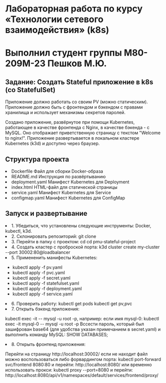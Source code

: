 # Лабораторная работа по курсу «Технологии сетевого взаимодействия» (k8s)

# Выполнил студент группы М80-209М-23 Пешков М.Ю.

<h2>Задание: Создать Stateful приложение в k8s (со StatefulSet)</h2>
<p>Приложение должно работать со своим PV (можно статическим). Приложение должно быть с фронтендом и бэкендом с правами хранилища и использует механизмы секретов паролей.</p>

<p>Создано приложение, развёрнутое при помощи Kubernetes, работающее в качестве фронтенда с Nginx, в качестве бэкенда - с MySQL. Оно отображает приветственную страницу с текстом "Welcome to nginx!". Приложение развертывается в локальном кластере Kubernetes (k3d) и доступно через браузер.</p>


<h2>Структура проекта</h2>
    <li>Dockerfile Файл для сборки Docker-образа</li>
    <li>README.md Инструкция по развёртыванию</li>
    <li>deployment.yaml Манифест Kubernetes для Deployment</li>
    <li>index.html HTML-файл для статической страницы</li>
    <li>service.yaml  Манифест Kubernetes для Service</li>
    <li>configmap.yaml Манифест Kubernetes для ConfigMap</li>


<h2>Запуск и развертывание</h2>
    <li>1. Убедиться, что установлены следующие инструменты: Docker, kubectl, k3d.</li>
    <li>2. Склонировать репозиторий: git clone <URL-репозитория></li>
    <li>3. Перейти в папку с проектом: cd  cd pmu-stateful-project</li>
    <li>4. Создать кластер с проброской порта: k3d cluster create my-cluster --port 30002:80@loadbalancer</li>
    <li>5. Примененить манифесты Kubernetes:</li>
    <ul>
        <li>kubectl apply -f pv.yaml</li>
        <li>kubectl apply -f pvc.yaml</li>
        <li>kubectl apply -f secret.yaml</li>
        <li>kubectl apply -f statefulset.yaml</li>
        <li>kubectl apply -f deployment.yaml</li>
        <li>kubectl apply -f service.yaml</li>
    </ul>
    <li>6. Проверить работу: kubectl get pods kubectl get pv,pvc</li>
    <li>7. Открыть бэкенд приложения:</li>

<p>kubectl exec -it -- mysql -u root -p, например: если имя mysql-0: kubectl exec -it mysql-0 -- mysql -u root -p Вссести пароль, который был зашифрован base64 (для удобства указан примечанием в secret.yaml) и выполнить команду MySQL: SHOW DATABASES;</p>

<li>8. Открыть фронтенд приложения:</li>

<p>Перейти на страницу http://localhost:30002/ если не находит файл можно воспользоваться либо форвардингом порта: kubectl port-forward svc/frontend 8080:80 и перейти: http://localhost:8080/ или временно использовать прокси: kubectl proxy --port=8080 и перейти: http://localhost:8080/api/v1/namespaces/default/services/frontend/proxy/</p>

